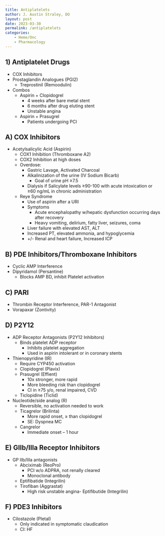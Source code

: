 ```yaml
---
title: Antiplatelets
author: J. Austin Straley, DO
layout: post
date: 2023-03-30
permalink: /antiplatelets
categories:
    - Heme/Onc
    - Pharmacology
---
```

## 1) Antiplatelet Drugs
  - COX Inhibitors
  - Prostaglandin Analogues (PGI2)
    - Treprostinil (Remoodulin)
  - Combos
    - Aspirin + Clopidogrel
      - 4 weeks after bare metal stent
      - 6 months after drug eluting stent
      - Unstable angina
    - Aspirin + Prasugrel
      - Patients undergoing PCI

## A) COX Inhibitors
- Acetylsalicylic Acid (Aspirin)
  - COX1 Inhibition (Thromboxane A2)
  - COX2 Inhibition at high doses
  - Overdose:
    - Gastric Lavage, Activated Charcoal
    - Alkalinization of the urine (IV Sodium Bicarb)
      - Goal of urine pH ≥7.5
    - Dialysis if Salicylate levels ≥90-100 with acute intoxication or ≥60 ng/mL in chronic administration
  - Reye Syndrome
    - Use of aspirin after a URI
    - Symptoms
      - Acute encephalopathy w/hepatic dysfunction occurring days after recovery
      - Heavy vomiting, delirium, fatty liver, seizures, coma
    - Liver failure with elevated AST, ALT
    - Increased PT, elevated ammonia, and hypoglycemia
    - +/- Renal and heart failure, Increased ICP

## B) PDE Inhibitors/Thromboxane Inhibitors
- Cyclic AMP Interference
- Dipyridamol (Persantine)
  - Blocks AMP BD, inhibit Platelet activation

## C) PARI
- Thrombin Receptor Interference, PAR-1 Antagonist
- Vorapaxar (Zontivity)

## D) P2Y12
- ADP Receptor Antagonists (P2Y12 Inhibitors)
  - Binds platelet ADP receptor
    - Inhibits platelet aggregation
    - Used in aspirin intolerant or in coronary stents
- Thienopyridine (IR)
    - Require CYP450 activation
  - Clopidogrel (Plavix)
  - Prasugrel (Effient)
    - 10x stronger, more rapid
    - More bleeding risk than clopidogrel
    - CI in ≥75 y/o, renal impaired, CVD
  - Ticlopidine (Ticlid)
- Nucleotide/side analog (R)
    - Reversible, no activation needed to work
  - Ticagrelor (Brilinta)
    - More rapid onset, ≥ than clopidogrel
    - SE: Dyspnea MC
  - Cangrelor
    - Immediate onset – 1 hour

## E) GIIb/IIIa Receptor Inhibitors
- GP IIb/IIIa antagonists
  - Abciximab (ReoPro)
    - PCI w/o ADPRA, not renally cleared
    - Monoclonal antibody
  - Eptifibatide (Integrilin)
  - Tirofiban (Aggrastat)
    - High risk unstable angina- Eptifibutide (Integrilin)

## F) PDE3 Inhibitors
- Cilostazole (Pletal)
  - Only indicated in symptomatic claudication
  - CI: HF